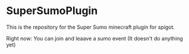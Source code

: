 # SuperSumoPlugin
This is the repository for the Super Sumo minecraft plugin for spigot.

Right now:
You can join and leaave a sumo event (It doesn't do anything yet)
